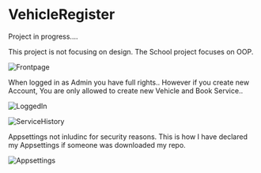# VehicleRegister

Project in progress....


This project is not focusing  on design. The School project focuses on OOP.


![Frontpage](https://user-images.githubusercontent.com/62704491/114837319-ddd02c80-9dd3-11eb-93cc-d9bae4e1792e.png)

When logged in as Admin you have full rights.. However if you create new Account, You are only allowed to create new Vehicle and Book Service..

![LoggedIn](https://user-images.githubusercontent.com/62704491/114837324-df015980-9dd3-11eb-9c50-23863eb954cf.png)



![ServiceHistory](https://user-images.githubusercontent.com/62704491/114837326-df015980-9dd3-11eb-9e26-1e485ce27201.png)

Appsettings not inludinc for security reasons. This is how I have declared my Appsettings if someone was downloaded my repo.

![Appsettings](https://user-images.githubusercontent.com/62704491/114840976-a5cae880-9dd7-11eb-9c64-08069683e60a.png)
